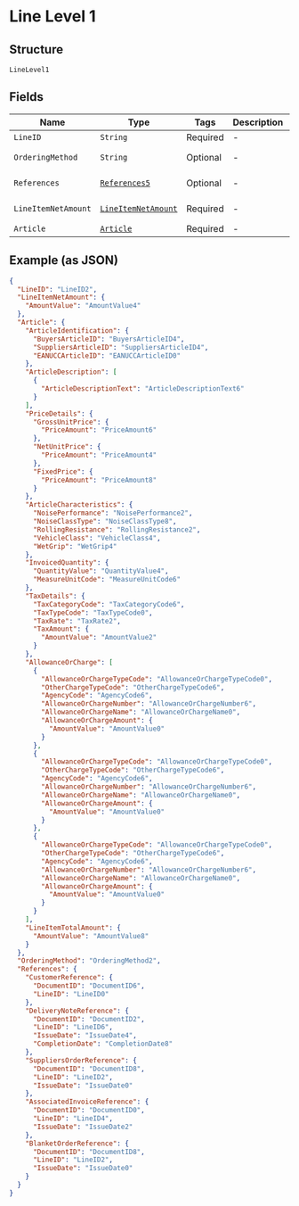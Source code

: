 
# Line Level 1

## Structure

`LineLevel1`

## Fields

| Name | Type | Tags | Description | Getter | Setter |
|  --- | --- | --- | --- | --- | --- |
| `LineID` | `String` | Required | - | String getLineID() | setLineID(String lineID) |
| `OrderingMethod` | `String` | Optional | - | String getOrderingMethod() | setOrderingMethod(String orderingMethod) |
| `References` | [`References5`](../../doc/models/references-5.md) | Optional | - | References5 getReferences() | setReferences(References5 references) |
| `LineItemNetAmount` | [`LineItemNetAmount`](../../doc/models/line-item-net-amount.md) | Required | - | LineItemNetAmount getLineItemNetAmount() | setLineItemNetAmount(LineItemNetAmount lineItemNetAmount) |
| `Article` | [`Article`](../../doc/models/article.md) | Required | - | Article getArticle() | setArticle(Article article) |

## Example (as JSON)

```json
{
  "LineID": "LineID2",
  "LineItemNetAmount": {
    "AmountValue": "AmountValue4"
  },
  "Article": {
    "ArticleIdentification": {
      "BuyersArticleID": "BuyersArticleID4",
      "SuppliersArticleID": "SuppliersArticleID4",
      "EANUCCArticleID": "EANUCCArticleID0"
    },
    "ArticleDescription": [
      {
        "ArticleDescriptionText": "ArticleDescriptionText6"
      }
    ],
    "PriceDetails": {
      "GrossUnitPrice": {
        "PriceAmount": "PriceAmount6"
      },
      "NetUnitPrice": {
        "PriceAmount": "PriceAmount4"
      },
      "FixedPrice": {
        "PriceAmount": "PriceAmount8"
      }
    },
    "ArticleCharacteristics": {
      "NoisePerformance": "NoisePerformance2",
      "NoiseClassType": "NoiseClassType8",
      "RollingResistance": "RollingResistance2",
      "VehicleClass": "VehicleClass4",
      "WetGrip": "WetGrip4"
    },
    "InvoicedQuantity": {
      "QuantityValue": "QuantityValue4",
      "MeasureUnitCode": "MeasureUnitCode6"
    },
    "TaxDetails": {
      "TaxCategoryCode": "TaxCategoryCode6",
      "TaxTypeCode": "TaxTypeCode0",
      "TaxRate": "TaxRate2",
      "TaxAmount": {
        "AmountValue": "AmountValue2"
      }
    },
    "AllowanceOrCharge": [
      {
        "AllowanceOrChargeTypeCode": "AllowanceOrChargeTypeCode0",
        "OtherChargeTypeCode": "OtherChargeTypeCode6",
        "AgencyCode": "AgencyCode6",
        "AllowanceOrChargeNumber": "AllowanceOrChargeNumber6",
        "AllowanceOrChargeName": "AllowanceOrChargeName0",
        "AllowanceOrChargeAmount": {
          "AmountValue": "AmountValue0"
        }
      },
      {
        "AllowanceOrChargeTypeCode": "AllowanceOrChargeTypeCode0",
        "OtherChargeTypeCode": "OtherChargeTypeCode6",
        "AgencyCode": "AgencyCode6",
        "AllowanceOrChargeNumber": "AllowanceOrChargeNumber6",
        "AllowanceOrChargeName": "AllowanceOrChargeName0",
        "AllowanceOrChargeAmount": {
          "AmountValue": "AmountValue0"
        }
      },
      {
        "AllowanceOrChargeTypeCode": "AllowanceOrChargeTypeCode0",
        "OtherChargeTypeCode": "OtherChargeTypeCode6",
        "AgencyCode": "AgencyCode6",
        "AllowanceOrChargeNumber": "AllowanceOrChargeNumber6",
        "AllowanceOrChargeName": "AllowanceOrChargeName0",
        "AllowanceOrChargeAmount": {
          "AmountValue": "AmountValue0"
        }
      }
    ],
    "LineItemTotalAmount": {
      "AmountValue": "AmountValue8"
    }
  },
  "OrderingMethod": "OrderingMethod2",
  "References": {
    "CustomerReference": {
      "DocumentID": "DocumentID6",
      "LineID": "LineID0"
    },
    "DeliveryNoteReference": {
      "DocumentID": "DocumentID2",
      "LineID": "LineID6",
      "IssueDate": "IssueDate4",
      "CompletionDate": "CompletionDate8"
    },
    "SuppliersOrderReference": {
      "DocumentID": "DocumentID8",
      "LineID": "LineID2",
      "IssueDate": "IssueDate0"
    },
    "AssociatedInvoiceReference": {
      "DocumentID": "DocumentID0",
      "LineID": "LineID4",
      "IssueDate": "IssueDate2"
    },
    "BlanketOrderReference": {
      "DocumentID": "DocumentID8",
      "LineID": "LineID2",
      "IssueDate": "IssueDate0"
    }
  }
}
```

